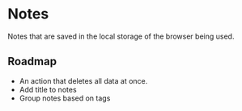 # Notes

Notes that are saved in the local storage of the browser being used.

## Roadmap

- An action that deletes all data at once.
- Add title to notes
- Group notes based on tags

